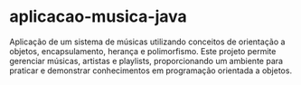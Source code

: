 # aplicacao-musica-java
Aplicação de um sistema de músicas utilizando conceitos de orientação a objetos, encapsulamento, herança e polimorfismo. Este projeto permite gerenciar músicas, artistas e playlists, proporcionando um ambiente para praticar e demonstrar conhecimentos em programação orientada a objetos.
